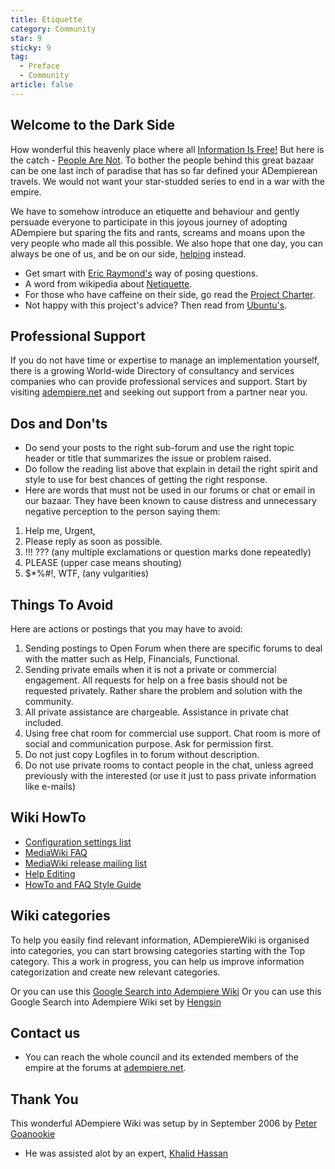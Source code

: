 ```yaml
---
title: Etiquette
category: Community
star: 9
sticky: 9
tag:
  - Preface
  - Community
article: false
---
```


## Welcome to the Dark Side

How wonderful this heavenly place where all [Information Is Free!](a) But here is the catch - [People Are Not](sa). To bother the people behind this great bazaar can be one last inch of paradise that has so far defined your ADempierean travels. We would not want your star-studded series to end in a war with the empire.

We have to somehow introduce an etiquette and behaviour and gently persuade everyone to participate in this joyous journey of adopting ADempiere but sparing the fits and rants, screams and moans upon the very people who made all this possible. We also hope that one day, you can always be one of us, and be on our side, [helping](n) instead.

- Get smart with [Eric Raymond's](http://catb.org/~esr/faqs/smart-questions.html) way of posing questions.
- A word from wikipedia about [Netiquette](https://en.wikipedia.org/wiki/Etiquette_in_technology#Netiquette).
- For those who have caffeine on their side, go read the [Project Charter](/community/project-charter/README.md).
- Not happy with this project's advice? Then read from [Ubuntu's](http://www.ubuntu.com/community/conduct).

## Professional Support

If you do not have time or expertise to manage an implementation yourself, there is a growing World-wide Directory of consultancy and services companies who can provide professional services and support. Start by visiting [adempiere.net](http://www.adempiere.net/en/web/guest/professional-services1) and seeking out support from a partner near you.

## Dos and Don'ts

- Do send your posts to the right sub-forum and use the right topic header or title that summarizes the issue or problem raised.
- Do follow the reading list above that explain in detail the right spirit and style to use for best chances of getting the right response.
- Here are words that must not be used in our forums or chat or email in our bazaar. They have been known to cause distress and unnecessary negative perception to the person saying them:

1. Help me, Urgent,
2. Please reply as soon as possible.
3. !!! ??? (any multiple exclamations or question marks done repeatedly)
4. PLEASE (upper case means shouting)
5. $*%#!, WTF, (any vulgarities)

## Things To Avoid

Here are actions or postings that you may have to avoid:

1. Sending postings to Open Forum when there are specific forums to deal with the matter such as Help, Financials, Functional.
2. Sending private emails when it is not a private or commercial engagement. All requests for help on a free basis should not be requested privately. Rather share the problem and solution with the community.
3. All private assistance are chargeable. Assistance in private chat included.
4. Using free chat room for commercial use support. Chat room is more of social and communication purpose. Ask for permission first.
5. Do not just copy Logfiles in to forum without description.
6. Do not use private rooms to contact people in the chat, unless agreed previously with the interested (or use it just to pass private information like e-mails)

## Wiki HowTo

- [Configuration settings list](https://www.mediawiki.org/wiki/Manual:Configuration_settings)
- [MediaWiki FAQ](https://www.mediawiki.org/wiki/Help:FAQ)
- [MediaWiki release mailing list](https://lists.wikimedia.org/postorius/lists/mediawiki-announce.lists.wikimedia.org/)
- [Help Editing](https://meta.wikimedia.org/wiki/Help:Editing)
- [HowTo and FAQ Style Guide](https://wiki.adempiere.net/HowTo_and_FAQ_Style_Guide)

## Wiki categories
To help you easily find relevant information, ADempiereWiki is organised into categories, you can start browsing categories starting with the Top category. This a work in progress, you can help us improve information categorization and create new relevant categories.

Or you can use this [Google Search into Adempiere Wiki](https://programmablesearchengine.google.com/about/) Or you can use this Google Search into Adempiere Wiki set by [Hengsin](https://wiki.adempiere.net/User:Hengsin)

## Contact us

- You can reach the whole council and its extended members of the empire at the forums at [adempiere.net](adempiere.net).

## Thank You

This wonderful ADempiere Wiki was setup by in September 2006 by [Peter Goanookie](https://wiki.adempiere.net/User:Goanookie)

- He was assisted alot by an expert, [Khalid Hassan](https://wiki.adempiere.net/User:Khalid_HASSANI)
